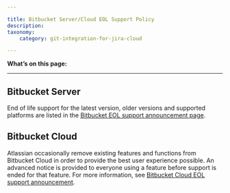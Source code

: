 ```yaml
---

title: Bitbucket Server/Cloud EOL Support Policy
description:
taxonomy:
    category: git-integration-for-jira-cloud

---
```

**What’s on this page:**

* * *

## Bitbucket Server

End of life support for the latest version, older versions and supported platforms are listed in the [Bitbucket EOL support announcement page](https://confluence.atlassian.com/bitbucketserver/end-of-support-announcements-for-bitbucket-server-776640855.html).

## Bitbucket Cloud

Atlassian occasionally remove existing features and functions from Bitbucket Cloud in order to provide the best user experience possible. An advanced notice is provided to everyone using a feature before support is ended for that feature. For more information, see [Bitbucket Cloud EOL support announcement](https://support.atlassian.com/bitbucket-cloud/docs/view-end-of-support-announcements-for-bitbucket-cloud/).